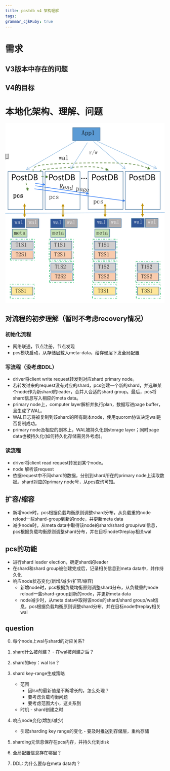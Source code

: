 ```yaml
---
title: postdb v4 架构理解
tags: 
grammar_cjkRuby: true
---
```

# 需求
## V3版本中存在的问题

## V4的目标


# 本地化架构、理解、问题

![enter description here](./images/Screenshot_from_2022-11-28_15-34-37.png)

## 对流程的初步理解（暂时不考虑recovery情况）
### 初始化流程
- 网络联通，节点注册，节点发现
- pcs模块启动，从存储层载入meta-data，给存储层下发全局配置

### 写流程（没考虑DDL）
- driver将client write request转发到对应shard primary node。
- 若转发过来的request没有对应的shard，pcs创建一个新的shard，并选举某个node作为新shard的leader，合并入合适的shard group。最后，pcs将shard信息写入相应的meta data。
- primary node上，computer layer解析并执行plan，数据写进page buffer，且生成了WAL。
- WAL日志将被复制到该shard的所有副本node，使用quorom协议决定wal是否复制成功。
- primary node及相应的副本上，WAL被持久化到storage layer；同时page data也被持久化(如何持久化存储需另外考虑)。

### 读流程
- driver将client read request转发到某个node。
- node 解析该request
- 依据request中不同shard的数据，分别到shard所在的primary node上读取数据。shard对应的primary node号，从pcs查询可知。

## 扩容/缩容
- 新增node时，pcs根据负载均衡原则调整shard分布，从负载重的node reload一些shard-group到新的node，并更新meta data
- 减少node时，从meta data中取得该node的shard/shard group/wal信息，pcs根据负载均衡原则调整shard分布，并在目标node中replay相关wal


## pcs的功能
- 进行shard leader election，确定shard的leader
- 在shard和shard group被创建完成后，记录相关信息到meta data中，并作持久化
- 响应node状态变化(新增/减少/扩容/缩容)
	- 新增node时，pcs根据负载均衡原则调整shard分布，从负载重的node reload一些shard-group到新的node，并更新meta data
	- node减少时，从meta data中取得该node的shard/shard group/wal信息，pcs根据负载均衡原则调整shard分布，并在目标node中replay相关wal

## question
0. 每个node上wal与shard的对应关系?
0. shard什么被创建？ - 在wal被创建之后？
1. shard的key：wal lsn？
3. shard key-range生成策略
	- 范围
		- 因lsn的最新值是不断增长的，怎么处理？
		- 要考虑负载均衡问题
		- 要考虑范围大小，这关系到
	- 时机 - shard创建之时
2. 响应node变化(增加/减少)
	- 引起sharding key range的变化 - 要及时推送到存储层，重构存储
	
3. sharding元信息保存在pcs内存，并持久化到disk
4. 全局配置信息存在哪里？
5. DDL: 为什么要存在meta data内？

